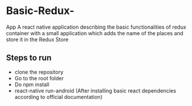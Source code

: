 

# Basic-Redux-
App
A react native application describing the basic functionalities of redux container with a small application which adds the name of the 
places and store it in the Redux Store


## Steps to run
* clone the repository
* Go to the root folder
* Do npm install
* react-native run-android (After installing basic react dependencies according to official documentation)


